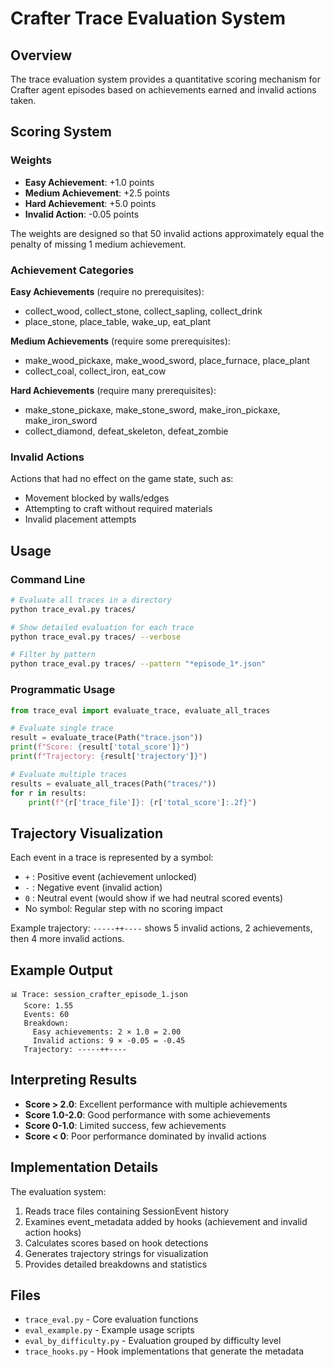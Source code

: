# Crafter Trace Evaluation System

## Overview

The trace evaluation system provides a quantitative scoring mechanism for Crafter agent episodes based on achievements earned and invalid actions taken.

## Scoring System

### Weights
- **Easy Achievement**: +1.0 points
- **Medium Achievement**: +2.5 points  
- **Hard Achievement**: +5.0 points
- **Invalid Action**: -0.05 points

The weights are designed so that 50 invalid actions approximately equal the penalty of missing 1 medium achievement.

### Achievement Categories

**Easy Achievements** (require no prerequisites):
- collect_wood, collect_stone, collect_sapling, collect_drink
- place_stone, place_table, wake_up, eat_plant

**Medium Achievements** (require some prerequisites):
- make_wood_pickaxe, make_wood_sword, place_furnace, place_plant
- collect_coal, collect_iron, eat_cow

**Hard Achievements** (require many prerequisites):
- make_stone_pickaxe, make_stone_sword, make_iron_pickaxe, make_iron_sword
- collect_diamond, defeat_skeleton, defeat_zombie

### Invalid Actions
Actions that had no effect on the game state, such as:
- Movement blocked by walls/edges
- Attempting to craft without required materials
- Invalid placement attempts

## Usage

### Command Line

```bash
# Evaluate all traces in a directory
python trace_eval.py traces/

# Show detailed evaluation for each trace
python trace_eval.py traces/ --verbose

# Filter by pattern
python trace_eval.py traces/ --pattern "*episode_1*.json"
```

### Programmatic Usage

```python
from trace_eval import evaluate_trace, evaluate_all_traces

# Evaluate single trace
result = evaluate_trace(Path("trace.json"))
print(f"Score: {result['total_score']}")
print(f"Trajectory: {result['trajectory']}")

# Evaluate multiple traces
results = evaluate_all_traces(Path("traces/"))
for r in results:
    print(f"{r['trace_file']}: {r['total_score']:.2f}")
```

## Trajectory Visualization

Each event in a trace is represented by a symbol:
- `+` : Positive event (achievement unlocked)
- `-` : Negative event (invalid action)
- `0` : Neutral event (would show if we had neutral scored events)
- No symbol: Regular step with no scoring impact

Example trajectory: `-----++----` shows 5 invalid actions, 2 achievements, then 4 more invalid actions.

## Example Output

```
📊 Trace: session_crafter_episode_1.json
   Score: 1.55
   Events: 60
   Breakdown:
     Easy achievements: 2 × 1.0 = 2.00
     Invalid actions: 9 × -0.05 = -0.45
   Trajectory: -----++----
```

## Interpreting Results

- **Score > 2.0**: Excellent performance with multiple achievements
- **Score 1.0-2.0**: Good performance with some achievements
- **Score 0-1.0**: Limited success, few achievements
- **Score < 0**: Poor performance dominated by invalid actions

## Implementation Details

The evaluation system:
1. Reads trace files containing SessionEvent history
2. Examines event_metadata added by hooks (achievement and invalid action hooks)
3. Calculates scores based on hook detections
4. Generates trajectory strings for visualization
5. Provides detailed breakdowns and statistics

## Files

- `trace_eval.py` - Core evaluation functions
- `eval_example.py` - Example usage scripts
- `eval_by_difficulty.py` - Evaluation grouped by difficulty level
- `trace_hooks.py` - Hook implementations that generate the metadata